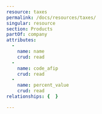```yaml
---
resource: taxes
permalink: /docs/resources/taxes/
singular: resource
section: Products
partOf: company
attributes:
  -
    name: name
    crud: read
  -
    name: code_afip
    crud: read
  -
    name: percent_value
    crud: read
relationships: {  }

---
```


